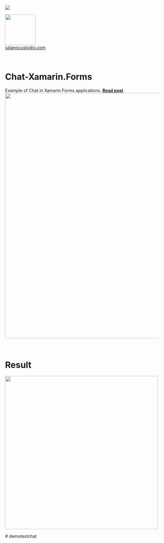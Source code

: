 



<image src="https://camo.githubusercontent.com/f13bbe855abf1e435732ed337f17d7d9e09657ad/68747470733a2f2f63686f6866692e76697375616c73747564696f2e636f6d2f5f617069732f7075626c69632f6275696c642f646566696e6974696f6e732f62396130313732632d303932362d343262382d616632662d3234393533393737336261352f31332f6261646765"/>



  <a href="http://julianocustodio.com" target="_blank"><image width="100px" src="https://julianocustodiosite.files.wordpress.com/2017/02/cropped-logojuliano.png?w=300&h=300&crop=1"/></a>
 <br/><a href="http://julianocustodio.com">julianocustodio.com</a>

 
<br/>


# Chat-Xamarin.Forms
Example of Chat in Xamarin.Forms applications.
<a href="http://julianocustodio.com/chat/" target="_blank"><b> Read post</b></a></br> 
<a href="http://julianocustodio.com/chat/">
<image width="800px" src="https://julianocustodiosite.files.wordpress.com/2017/12/wallchat.png?w=1462"/></a>

<br/>


# Result
<p>
  <image height="500px"src="https://julianocustodiosite.files.wordpress.com/2017/12/ezgif-com-gif-maker-3.gif?w=400&h=633"/><br>  
</p>
# demotestchat
